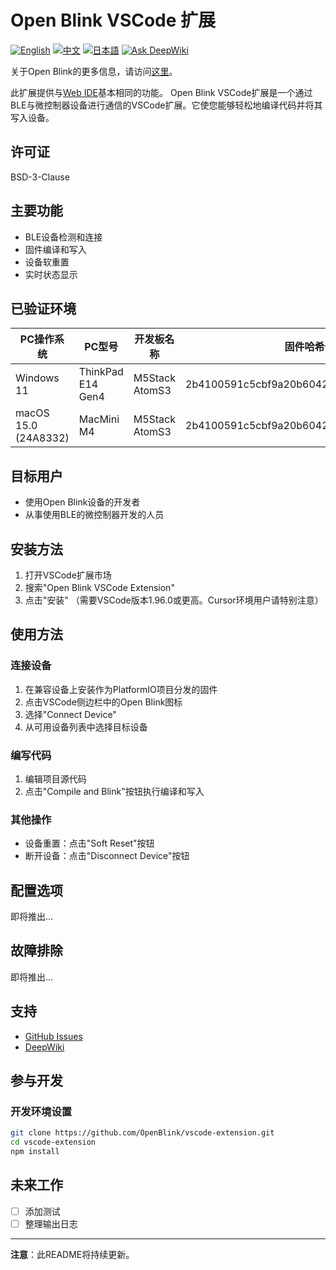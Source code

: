 # Open Blink VSCode 扩展

[![English](https://img.shields.io/badge/language-English-blue.svg)](README.md)
[![中文](https://img.shields.io/badge/language-中文-red.svg)](README.zh-CN.md)
[![日本語](https://img.shields.io/badge/language-日本語-green.svg)](README.ja.md)
[![Ask DeepWiki](https://deepwiki.com/badge.svg)](https://deepwiki.com/OpenBlink/openblink-vscode-extension)

关于Open Blink的更多信息，请访问[这里](https://github.com/OpenBlink/openblink)。

此扩展提供与[Web IDE](https://openblink.org/)基本相同的功能。
Open Blink VSCode扩展是一个通过BLE与微控制器设备进行通信的VSCode扩展。它使您能够轻松地编译代码并将其写入设备。

## 许可证

BSD-3-Clause

## 主要功能

- BLE设备检测和连接
- 固件编译和写入
- 设备软重置
- 实时状态显示

## 已验证环境

| PC操作系统 | PC型号 | 开发板名称 | 固件哈希值 |
|-------|---------|--------|--------|
| Windows 11 | ThinkPad E14 Gen4 | M5Stack AtomS3 | 2b4100591c5cbf9a20b6042136f3b1259e26a5d7 |
| macOS 15.0 (24A8332) | MacMini M4 | M5Stack AtomS3 | 2b4100591c5cbf9a20b6042136f3b1259e26a5d7 |

## 目标用户

- 使用Open Blink设备的开发者
- 从事使用BLE的微控制器开发的人员

## 安装方法

1. 打开VSCode扩展市场
2. 搜索"Open Blink VSCode Extension"
3. 点击"安装"
（需要VSCode版本1.96.0或更高。Cursor环境用户请特别注意）

## 使用方法

### 连接设备

1. 在兼容设备上安装作为PlatformIO项目分发的固件
2. 点击VSCode侧边栏中的Open Blink图标
3. 选择"Connect Device"
4. 从可用设备列表中选择目标设备

### 编写代码

1. 编辑项目源代码
2. 点击"Compile and Blink"按钮执行编译和写入

### 其他操作

- 设备重置：点击"Soft Reset"按钮
- 断开设备：点击"Disconnect Device"按钮

## 配置选项

即将推出...

## 故障排除

即将推出...

## 支持

- [GitHub Issues](https://github.com/OpenBlink/vscode-extension/issues)
- [DeepWiki](https://deepwiki.com/OpenBlink/openblink-vscode-extension)

## 参与开发
### 开发环境设置

```bash
git clone https://github.com/OpenBlink/vscode-extension.git
cd vscode-extension
npm install
```

## 未来工作
- [ ] 添加测试
- [ ] 整理输出日志

---

**注意**：此README将持续更新。    